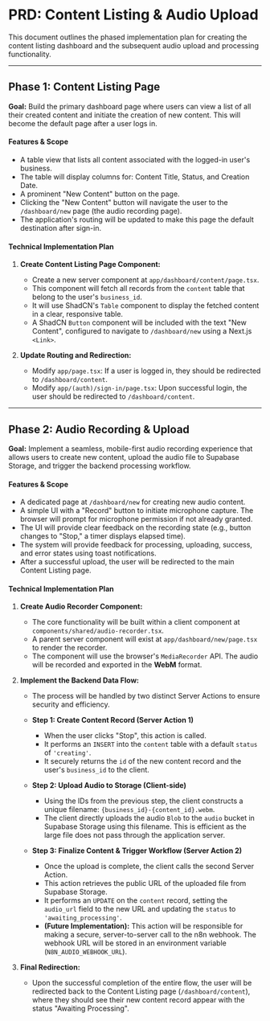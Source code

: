 # PRD: Content Listing & Audio Upload

This document outlines the phased implementation plan for creating the content listing dashboard and the subsequent audio upload and processing functionality.

---

## **Phase 1: Content Listing Page**

**Goal:** Build the primary dashboard page where users can view a list of all their created content and initiate the creation of new content. This will become the default page after a user logs in.

#### **Features & Scope**

*   A table view that lists all content associated with the logged-in user's business.
*   The table will display columns for: Content Title, Status, and Creation Date.
*   A prominent "New Content" button on the page.
*   Clicking the "New Content" button will navigate the user to the `/dashboard/new` page (the audio recording page).
*   The application's routing will be updated to make this page the default destination after sign-in.

#### **Technical Implementation Plan**

1.  **Create Content Listing Page Component:**
    *   Create a new server component at `app/dashboard/content/page.tsx`.
    *   This component will fetch all records from the `content` table that belong to the user's `business_id`.
    *   It will use ShadCN's `Table` component to display the fetched content in a clear, responsive table.
    *   A ShadCN `Button` component will be included with the text "New Content", configured to navigate to `/dashboard/new` using a Next.js `<Link>`.

2.  **Update Routing and Redirection:**
    *   Modify `app/page.tsx`: If a user is logged in, they should be redirected to `/dashboard/content`.
    *   Modify `app/(auth)/sign-in/page.tsx`: Upon successful login, the user should be redirected to `/dashboard/content`.

---

## **Phase 2: Audio Recording & Upload**

**Goal:** Implement a seamless, mobile-first audio recording experience that allows users to create new content, upload the audio file to Supabase Storage, and trigger the backend processing workflow.

#### **Features & Scope**

*   A dedicated page at `/dashboard/new` for creating new audio content.
*   A simple UI with a "Record" button to initiate microphone capture. The browser will prompt for microphone permission if not already granted.
*   The UI will provide clear feedback on the recording state (e.g., button changes to "Stop," a timer displays elapsed time).
*   The system will provide feedback for processing, uploading, success, and error states using toast notifications.
*   After a successful upload, the user will be redirected to the main Content Listing page.

#### **Technical Implementation Plan**

1.  **Create Audio Recorder Component:**
    *   The core functionality will be built within a client component at `components/shared/audio-recorder.tsx`.
    *   A parent server component will exist at `app/dashboard/new/page.tsx` to render the recorder.
    *   The component will use the browser's `MediaRecorder` API. The audio will be recorded and exported in the **WebM** format.

2.  **Implement the Backend Data Flow:**
    *   The process will be handled by two distinct Server Actions to ensure security and efficiency.

    *   **Step 1: Create Content Record (Server Action 1)**
        *   When the user clicks "Stop", this action is called.
        *   It performs an `INSERT` into the `content` table with a default `status` of `'creating'`.
        *   It securely returns the `id` of the new content record and the user's `business_id` to the client.

    *   **Step 2: Upload Audio to Storage (Client-side)**
        *   Using the IDs from the previous step, the client constructs a unique filename: `{business_id}-{content_id}.webm`.
        *   The client directly uploads the audio `Blob` to the `audio` bucket in Supabase Storage using this filename. This is efficient as the large file does not pass through the application server.

    *   **Step 3: Finalize Content & Trigger Workflow (Server Action 2)**
        *   Once the upload is complete, the client calls the second Server Action.
        *   This action retrieves the public URL of the uploaded file from Supabase Storage.
        *   It performs an `UPDATE` on the `content` record, setting the `audio_url` field to the new URL and updating the `status` to `'awaiting_processing'`.
        *   **(Future Implementation):** This action will be responsible for making a secure, server-to-server call to the n8n webhook. The webhook URL will be stored in an environment variable (`N8N_AUDIO_WEBHOOK_URL`).

3.  **Final Redirection:**
    *   Upon the successful completion of the entire flow, the user will be redirected back to the Content Listing page (`/dashboard/content`), where they should see their new content record appear with the status "Awaiting Processing". 